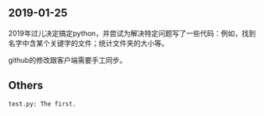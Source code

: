 ## 2019-01-25

2019年过儿决定搞定python，并尝试为解决特定问题写了一些代码：例如，找到名字中含某个关键字的文件；统计文件夹的大小等。

github的修改跟客户端需要手工同步。

## Others

```
test.py: The first.
```

